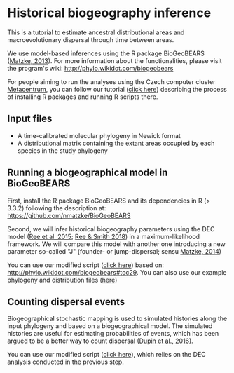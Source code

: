 # Historical biogeography inference

This is a tutorial to estimate ancestral distributional areas and macroevolutionary dispersal through time between areas.

We use model-based inferences using the R package BioGeoBEARS ([Matzke, 2013](https://doi.org/10.21425/F5FBG19694)). For more information about the functionalities, please visit the program's wiki: http://phylo.wikidot.com/biogeobears

For people aiming to run the analyses using the Czech computer cluster [Metacentrum](https://metavo.metacentrum.cz/en/index.html), you can follow our tutorial ([click here](https://github.com/pavelm14/lab_miscellaneous/tree/main/Rpackages)) describing the process of installing R packages and running R scripts there.

## Input files

- A time-calibrated molecular phylogeny in Newick format
- A distributional matrix containing the extant areas occupied by each species in the study phylogeny

## Running a biogeographical model in BioGeoBEARS

First, install the R package BioGeoBEARS and its dependencies in R (> 3.3.2) following the description at: https://github.com/nmatzke/BioGeoBEARS

Second, we will infer historical biogeography parameters using the DEC model ([Ree et al. 2015](https://doi.org/10.1111/j.0014-3820.2005.tb00940.x); [Ree & Smith 2018](https://doi.org/10.1080/10635150701883881)) in a maximum-likelihood framework. We will compare this model with another one introducing a new parameter so-called "J" (founder- or jump-dispersal; sensu [Matzke, 2014](http://dx.doi.org/10.1093/sysbio/syu056))

You can use our modified script ([click here](https://github.com/pavelm14/lab_miscellaneous/blob/main/biogeography/tutorial/DECvsDEC_J.R)) based on: http://phylo.wikidot.com/biogeobears#toc29. You can also use our example phylogeny and distribution files ([here](https://github.com/pavelm14/lab_miscellaneous/blob/main/biogeography/tutorial/))

## Counting dispersal events

Biogeographical stochastic mapping is used to simulated histories along the input phylogeny and based on a biogeographical model. The simulated histories are useful for estimating probabilities of events, which has been argued to be a better way to count dispersal ([Dupin et al., 2016](http://dx.doi.org/10.1111/jbi.12898)).

You can use our modified script ([click here](https://github.com/pavelm14/lab_miscellaneous/blob/main/biogeography/tutorial/Stochastic_Mapping_DEC.R)), which relies on the DEC analysis conducted in the previous step.
